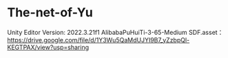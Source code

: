 # The-net-of-Yu

Unity Editor Version: 2022.3.21f1
AlibabaPuHuiTi-3-65-Medium SDF.asset：https://drive.google.com/file/d/1Y3Wu5QaMdUJYI9B7_yZzbpQl-KEGTPAX/view?usp=sharing
